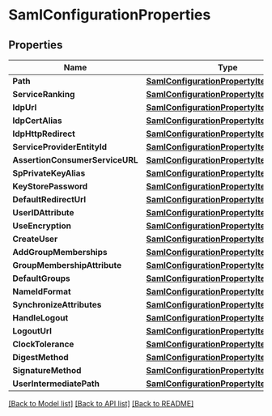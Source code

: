 # SamlConfigurationProperties

## Properties
Name | Type | Description | Notes
------------ | ------------- | ------------- | -------------
**Path** | [**SamlConfigurationPropertyItemsArray**](SamlConfigurationPropertyItemsArray.md) |  | [optional] 
**ServiceRanking** | [**SamlConfigurationPropertyItemsLong**](SamlConfigurationPropertyItemsLong.md) |  | [optional] 
**IdpUrl** | [**SamlConfigurationPropertyItemsString**](SamlConfigurationPropertyItemsString.md) |  | [optional] 
**IdpCertAlias** | [**SamlConfigurationPropertyItemsString**](SamlConfigurationPropertyItemsString.md) |  | [optional] 
**IdpHttpRedirect** | [**SamlConfigurationPropertyItemsBoolean**](SamlConfigurationPropertyItemsBoolean.md) |  | [optional] 
**ServiceProviderEntityId** | [**SamlConfigurationPropertyItemsString**](SamlConfigurationPropertyItemsString.md) |  | [optional] 
**AssertionConsumerServiceURL** | [**SamlConfigurationPropertyItemsString**](SamlConfigurationPropertyItemsString.md) |  | [optional] 
**SpPrivateKeyAlias** | [**SamlConfigurationPropertyItemsString**](SamlConfigurationPropertyItemsString.md) |  | [optional] 
**KeyStorePassword** | [**SamlConfigurationPropertyItemsString**](SamlConfigurationPropertyItemsString.md) |  | [optional] 
**DefaultRedirectUrl** | [**SamlConfigurationPropertyItemsString**](SamlConfigurationPropertyItemsString.md) |  | [optional] 
**UserIDAttribute** | [**SamlConfigurationPropertyItemsString**](SamlConfigurationPropertyItemsString.md) |  | [optional] 
**UseEncryption** | [**SamlConfigurationPropertyItemsBoolean**](SamlConfigurationPropertyItemsBoolean.md) |  | [optional] 
**CreateUser** | [**SamlConfigurationPropertyItemsBoolean**](SamlConfigurationPropertyItemsBoolean.md) |  | [optional] 
**AddGroupMemberships** | [**SamlConfigurationPropertyItemsBoolean**](SamlConfigurationPropertyItemsBoolean.md) |  | [optional] 
**GroupMembershipAttribute** | [**SamlConfigurationPropertyItemsString**](SamlConfigurationPropertyItemsString.md) |  | [optional] 
**DefaultGroups** | [**SamlConfigurationPropertyItemsArray**](SamlConfigurationPropertyItemsArray.md) |  | [optional] 
**NameIdFormat** | [**SamlConfigurationPropertyItemsString**](SamlConfigurationPropertyItemsString.md) |  | [optional] 
**SynchronizeAttributes** | [**SamlConfigurationPropertyItemsArray**](SamlConfigurationPropertyItemsArray.md) |  | [optional] 
**HandleLogout** | [**SamlConfigurationPropertyItemsBoolean**](SamlConfigurationPropertyItemsBoolean.md) |  | [optional] 
**LogoutUrl** | [**SamlConfigurationPropertyItemsString**](SamlConfigurationPropertyItemsString.md) |  | [optional] 
**ClockTolerance** | [**SamlConfigurationPropertyItemsLong**](SamlConfigurationPropertyItemsLong.md) |  | [optional] 
**DigestMethod** | [**SamlConfigurationPropertyItemsString**](SamlConfigurationPropertyItemsString.md) |  | [optional] 
**SignatureMethod** | [**SamlConfigurationPropertyItemsString**](SamlConfigurationPropertyItemsString.md) |  | [optional] 
**UserIntermediatePath** | [**SamlConfigurationPropertyItemsString**](SamlConfigurationPropertyItemsString.md) |  | [optional] 

[[Back to Model list]](../README.md#documentation-for-models) [[Back to API list]](../README.md#documentation-for-api-endpoints) [[Back to README]](../README.md)


